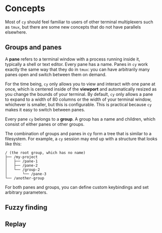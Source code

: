 # Concepts

Most of `cy` should feel familiar to users of other terminal multiplexers such as `tmux`, but there are some new concepts that do not have parallels elsewhere.

## Groups and panes

A **pane** refers to a terminal window with a process running inside it, typically a shell or text editor. Every pane has a name. Panes in `cy` work exactly the same way that they do in `tmux`: you can have arbitrarily many panes open and switch between them on demand.

For the time being, `cy` only allows you to view and interact with one pane at once, which is centered inside of the **viewport** and automatically resized as you change the bounds of your terminal. By default, `cy` only allows a pane to expand to a width of 80 columns or the width of your terminal window, whichever is smaller, but this is configurable. This is practical because `cy` makes it easy to switch between panes.

Every pane `cy` belongs to a **group**. A group has a name and children, which consist of either panes or other groups.

The combination of groups and panes in cy form a tree that is similar to a filesystem. For example, a `cy` session may end up with a structure that looks like this:

```
/ (the root group, which has no name)
├── /my-project
│   ├── /pane-1
│   ├── /pane-2
│   └── /group-2
│       └── /pane-3
└── /another-group
```

For both panes and groups, you can define custom keybindings and set arbitrary parameters.

## Fuzzy finding

## Replay
